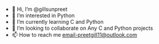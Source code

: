 - 👋 Hi, I’m @gillsunpreet
- 👀 I’m interested in Python
- 🌱 I’m currently learning C and Python
- 💞️ I’m looking to collaborate on Any C and Python projects
- 📫 How to reach me email-preetgill11@outlook.com

<!---
gillsunpreet/gillsunpreet is a ✨ special ✨ repository because its `README.md` (this file) appears on your GitHub profile.
You can click the Preview link to take a look at your changes.
--->
